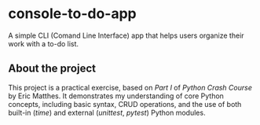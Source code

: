 # console-to-do-app
A simple CLI (Comand Line Interface) app that helps users organize their work with a to-do list. 

## About the project
This project is a practical exercise, based on *Part I* of *Python Crash Course* by Eric Matthes. It demonstrates my understanding of core Python concepts, including basic syntax, CRUD operations, and the use of both built-in (*time*) and external (*unittest*, *pytest*) Python modules.


